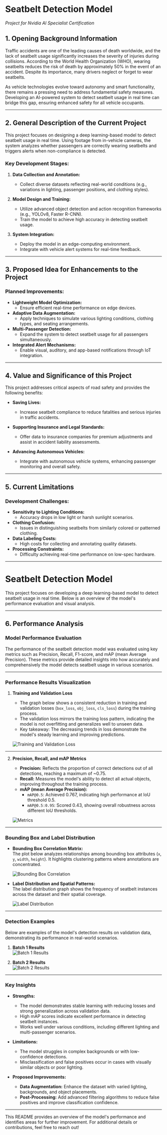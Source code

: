 # Seatbelt Detection Model  
*Project for Nvidia AI Specialist Certification*

## 1. Opening Background Information  
Traffic accidents are one of the leading causes of death worldwide, and the lack of seatbelt usage significantly increases the severity of injuries during collisions. According to the World Health Organization (WHO), wearing seatbelts reduces the risk of death by approximately 50% in the event of an accident. Despite its importance, many drivers neglect or forget to wear seatbelts.  

As vehicle technologies evolve toward autonomy and smart functionality, there remains a pressing need to address fundamental safety measures. Developing an AI-powered system to detect seatbelt usage in real time can bridge this gap, ensuring enhanced safety for all vehicle occupants.  

---

## 2. General Description of the Current Project  
This project focuses on designing a deep learning-based model to detect seatbelt usage in real time. Using footage from in-vehicle cameras, the system analyzes whether passengers are correctly wearing seatbelts and triggers alerts when non-compliance is detected.  

### **Key Development Stages:**  
1. **Data Collection and Annotation:**  
   - Collect diverse datasets reflecting real-world conditions (e.g., variations in lighting, passenger positions, and clothing styles).  

2. **Model Design and Training:**  
   - Utilize advanced object detection and action recognition frameworks (e.g., YOLOv8, Faster R-CNN).  
   - Train the model to achieve high accuracy in detecting seatbelt usage.  

3. **System Integration:**  
   - Deploy the model in an edge-computing environment.  
   - Integrate with vehicle alert systems for real-time feedback.  

---

## 3. Proposed Idea for Enhancements to the Project  
### **Planned Improvements:**  
- **Lightweight Model Optimization:**  
   - Ensure efficient real-time performance on edge devices.  
- **Adaptive Data Augmentation:**  
   - Apply techniques to simulate various lighting conditions, clothing types, and seating arrangements.  
- **Multi-Passenger Detection:**  
   - Expand the system to detect seatbelt usage for all passengers simultaneously.  
- **Integrated Alert Mechanisms:**  
   - Enable visual, auditory, and app-based notifications through IoT integration.

---

## 4. Value and Significance of this Project  
This project addresses critical aspects of road safety and provides the following benefits:  

- **Saving Lives:**  
   - Increase seatbelt compliance to reduce fatalities and serious injuries in traffic accidents.  

- **Supporting Insurance and Legal Standards:**  
   - Offer data to insurance companies for premium adjustments and assist in accident liability assessments.  

- **Advancing Autonomous Vehicles:**  
   - Integrate with autonomous vehicle systems, enhancing passenger monitoring and overall safety.

---

## 5. Current Limitations  
### **Development Challenges:**  
- **Sensitivity to Lighting Conditions:**  
   - Accuracy drops in low light or harsh sunlight scenarios.  
- **Clothing Confusion:**  
   - Issues in distinguishing seatbelts from similarly colored or patterned clothing.  
- **Data Labeling Costs:**  
   - High costs for collecting and annotating quality datasets.  
- **Processing Constraints:**  
   - Difficulty achieving real-time performance on low-spec hardware.  

---

# Seatbelt Detection Model

This project focuses on developing a deep learning-based model to detect seatbelt usage in real time. Below is an overview of the model's performance evaluation and visual analysis.

---

## 6. Performance Analysis

### **Model Performance Evaluation**
The performance of the seatbelt detection model was evaluated using key metrics such as Precision, Recall, F1-score, and mAP (mean Average Precision). These metrics provide detailed insights into how accurately and comprehensively the model detects seatbelt usage in various scenarios.

---

### **Performance Results Visualization**

1. **Training and Validation Loss**
   - The graph below shows a consistent reduction in training and validation losses (`box_loss`, `obj_loss`, `cls_loss`) during the training process.
   - The validation loss mirrors the training loss pattern, indicating the model is not overfitting and generalizes well to unseen data.
   - Key takeaway: The decreasing trends in loss demonstrate the model's steady learning and improving predictions.

   ![Training and Validation Loss](results.png)

---

2. **Precision, Recall, and mAP Metrics**
   - **Precision:** Reflects the proportion of correct detections out of all detections, reaching a maximum of ~0.75.
   - **Recall:** Measures the model's ability to detect all actual objects, improving throughout the training process.
   - **mAP (mean Average Precision):**
     - `mAP@0.5`: Achieved 0.767, indicating high performance at IoU threshold 0.5.
     - `mAP@0.5:0.95`: Scored 0.43, showing overall robustness across different IoU thresholds.

   ![Metrics](results.png)

---

### **Bounding Box and Label Distribution**
- **Bounding Box Correlation Matrix:**  
  The plot below analyzes relationships among bounding box attributes (`x`, `y`, `width`, `height`). It highlights clustering patterns where annotations are concentrated.
  
  ![Bounding Box Correlation](labels_correlogram.jpg)

- **Label Distribution and Spatial Patterns:**  
  The label distribution graph shows the frequency of seatbelt instances across the dataset and their spatial coverage.

  ![Label Distribution](labels.jpg)

---

### **Detection Examples**
Below are examples of the model's detection results on validation data, demonstrating its performance in real-world scenarios.

1. **Batch 1 Results**  
   ![Batch 1 Results](val_batch1_pred.jpeg)

2. **Batch 2 Results**  
   ![Batch 2 Results](val_batch2_pred.jpeg)

---

### **Key Insights**
- **Strengths:**
  - The model demonstrates stable learning with reducing losses and strong generalization across validation data.
  - High mAP scores indicate excellent performance in detecting seatbelt instances.
  - Works well under various conditions, including different lighting and multi-passenger scenarios.

- **Limitations:**
  - The model struggles in complex backgrounds or with low-confidence detections.
  - Misclassification and false positives occur in cases with visually similar objects or poor lighting.

- **Proposed Improvements:**
  - **Data Augmentation:** Enhance the dataset with varied lighting, backgrounds, and object placements.
  - **Post-Processing:** Add advanced filtering algorithms to reduce false positives and improve classification confidence.

---

This README provides an overview of the model's performance and identifies areas for further improvement. For additional details or contributions, feel free to reach out!
